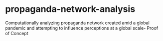 # propaganda-network-analysis
Computationally analyzing  propaganda network created amid a global pandemic and attempting to influence perceptions at a global scale- Proof of Concept
